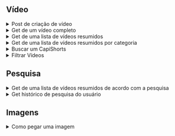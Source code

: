## Vídeo

<details>
<summary>Post de criação de vídeo</summary>
  
##### Mapeamento:
```ruby
/api/video/criar
```
##### Parâmetros/Headers requeridos:
```ruby
@ModelAttribute VideoDTO videoDTO,
@RequestHeader("usuarioId") String usuarioId
```
##### Observações:
Extensão da imagem: png </br>
Extensão do vídeo: mp4
</details>

<details>
<summary>Get de um vídeo completo</summary>
  
##### Mapeamento:
```ruby
/api/video/buscar-completo/{uuid}
```

##### Headers opcionais:
```ruby
@RequestHeader("usuarioId") String usuarioId
```

##### Retorno:
```ruby
{
    "tags": [
        {
            "tag": "X"
        },
        {
            "tag": "Y"
        }
    ],
    "caminhos": [
       "caminho1.jpeg",
       "caminho2.mp4"
    ],
    "categoria": {
        "id": 1,
        "categoriaString": "categoria"
    },
    "titulo": "titulo",
    "descricao": "descricao",
    "uuid": "uuid"
}
```
</details>

<details>
<summary>Get de uma lista de vídeos resumidos</summary>
  
##### Mapeamento:
```ruby
/api/video/buscar-resumido
```
#####  Parâmetros requeridos:
```ruby
@RequestParam("size") int size,
@RequestParam("page") int page
```
##### Retorno:
```ruby
{
    "content": [
        {
            "uuid": "uuid",
            "titulo": "titulo",
            "caminhos": [
                "caminho1",
                "caminho2"
            ]
        }
    ],
    "pageable": {
        "sort": {
            "empty": true,
            "sorted": false,
            "unsorted": true
        },
        "offset": 0,
        "pageNumber": 0,
        "pageSize": 5,
        "paged": true,
        "unpaged": false
    },
    "last": true,
    "totalPages": 1,
    "totalElements": 1,
    "size": 5,
    "number": 0,
    "sort": {
        "empty": true,
        "sorted": false,
        "unsorted": true
    },
    "first": true,
    "numberOfElements": 1,
    "empty": false
}
```
</details>

<details>
<summary>Get de uma lista de vídeos resumidos por categoria</summary>
  
##### Mapeamento:
```ruby
/api/video/buscar-por-categoria
```
#####  Parâmetros requeridos:
```ruby
@ModelAttribute Categoria categoria,
@RequestParam("size") int size,
@RequestParam("page") int page
```
##### Retorno:
```ruby
{
    "content": [
        {
            "uuid": "uuid",
            "titulo": "titulo",
            "caminhos": [
                "caminho1",
                "caminho2"
            ]
        }
    ],
    "pageable": {
        "sort": {
            "empty": true,
            "sorted": false,
            "unsorted": true
        },
        "offset": 0,
        "pageNumber": 0,
        "pageSize": 5,
        "paged": true,
        "unpaged": false
    },
    "last": true,
    "totalPages": 1,
    "totalElements": 1,
    "size": 5,
    "number": 0,
    "sort": {
        "empty": true,
        "sorted": false,
        "unsorted": true
    },
    "first": true,
    "numberOfElements": 1,
    "empty": false
}
```
</details>

<details>
<summary>Buscar um CapiShorts</summary>

##### Mapeamento:
```ruby
/api/video/buscar-reels
```

##### Headers opcionais:
```ruby
@RequestHeader("usuarioId") String usuarioId
```

##### Retorno:
```ruby
{
    "tags": [
        {
            "tag": "X"
        },
        {
            "tag": "Y"
        }
    ],
    "caminhos": [
       "caminho1.jpeg",
       "caminho2.mp4"
    ],
    "categoria": {
        "id": 1,
        "categoriaString": "categoria"
    },
    "titulo": "titulo",
    "descricao": "descricao",
    "uuid": "uuid"
}
```
</details>

<details>
<summary>Filtrar Vídeos</summary>

##### Mapeamento:
```ruby
/api/video/filtro/{pesquisa}
```

##### Headers opcionais:
```ruby
@ModelAttribute FiltroDTO filtroDTO,
@RequestParam("page") int page,
@RequestParam("size") int size
```

##### Retorno:
```ruby
{
	"content": [
		{
			"caminhos": [
				"caminho.png",
				"caminho.mp4"
			],
			"duracao": 600,
			"shorts": false,
			"uuid": "uuid",
			"publicacao": "2023-08-09",
			"titulo": "titulo"
		}
	],
	"pageable": {
		"sort": {
			"empty": true,
			"sorted": false,
			"unsorted": true
		},
		"offset": 0,
		"pageNumber": 0,
		"pageSize": 3,
		"paged": true,
		"unpaged": false
	},
	"last": true,
	"totalPages": 1,
	"totalElements": 2,
	"size": 3,
	"number": 0,
	"sort": {
		"empty": true,
		"sorted": false,
		"unsorted": true
	},
	"first": true,
	"numberOfElements": 2,
	"empty": false
}
```
</details>

## Pesquisa

<details>
<summary>Get de uma lista de vídeos resumidos de acordo com a pesquisa</summary>
  
##### Mapeamento:
```ruby
/api/pesquisa/{pesquisa}
```

##### Headers requeridos:
```ruby
@RequestHeader("usuarioId") String usuarioId
```

##### Retorno:
```ruby
[
    {
        "uuid": "uuid",
        "titulo": "titulo",
        "caminhos": [
            "caminho1.jpeg",
            "caminho2.mp4"
        ]
    }
]
```
</details>

<details>
<summary>Get histórico de pesquisa do usuário</summary>

##### Mapeamento:
```ruby
/api/usuario/historico-pesquisa
```

##### Headers requeridos:
```ruby
@RequestHeader("usuarioId") String usuarioId
```

##### Retorno:
```ruby
[
    {
        "uuid": "uuid",
        "historico": [
            {
                "id": 2,
                "pesquisa": "ultimaPesquisa"
            },
            {
                "id": 1,
                "pesquisa": "primeiraPesquisa"
            }
        ]
    }
]
```
</details>

## Imagens

<details>

<summary>Como pegar uma imagem</summary>

Quando é feita uma requisição para vídeo, é retornado o campo _Caminhos_. Para colocar uma imagem ou um vídeo, basta pegar um link e coloca-lo na seguinte URL:
```ruby
http://localhost:8082/api/static/{caminho}
```
</details>
